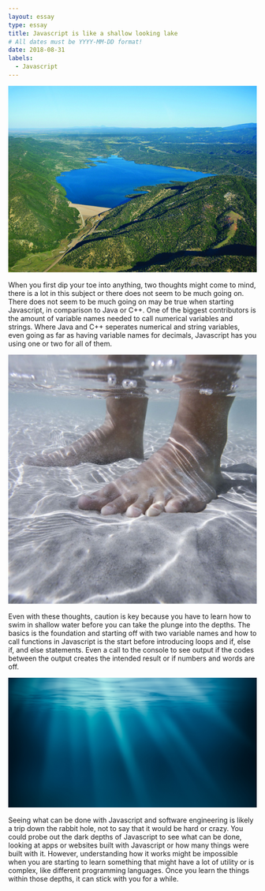 ```yaml
---
layout: essay
type: essay
title: Javascript is like a shallow looking lake
# All dates must be YYYY-MM-DD format!
date: 2018-08-31
labels:
  - Javascript
---
```


<img class="ui medium left floated image" src="../images/Lake.jpg">

  When you first dip your toe into anything, two thoughts might come to mind, there is a lot in this subject or there does not seem to be much going on. There does not seem to be much going on may be true when starting Javascript, in comparison to Java or C++. One of the biggest contributors is the amount of variable names needed to call numerical variables and strings. Where Java and C++ seperates numerical and string variables, even going as far as having variable names for decimals, Javascript has you using one or two for all of them.
  
<img class="ui medium left floated image" src="../images/Shallow.jpg">
  
  Even with these thoughts, caution is key because you have to learn how to swim in shallow water before you can take the plunge into the depths. The basics is the foundation and starting off with two variable names and how to call functions in Javascript is the start before introducing loops and if, else if, and else statements. Even a call to the console to see output if the codes between the output creates the intended result or if numbers and words are off.



<img class="ui medium left floated image" src="../images/deep.jpg">

  Seeing what can be done with Javascript and software engineering is likely a trip down the rabbit hole, not to say that it would be hard or crazy. You could probe out the dark depths of Javascript to see what can be done, looking at apps or websites built with Javascript or how many things were built with it. However, understanding how it works might be impossible when you are starting to learn something that might have a lot of utility or is complex, like different programming languages. Once you learn the things within those depths, it can stick with you for a while.
